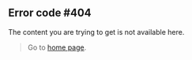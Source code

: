 Error code #404
---

The content you are trying to get is not available here.

> Go to [home page](./sites).
